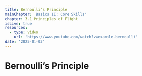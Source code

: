 ```yaml
---
title: Bernoulli’s Principle
mainChapter: 'Basics II: Core Skills'
chapter: 3.1 Principles of Flight
isLive: true
resources:
  - type: video
    url: 'https://www.youtube.com/watch?v=example-bernoulli'
date: '2025-01-03'
---
```


# Bernoulli’s Principle
